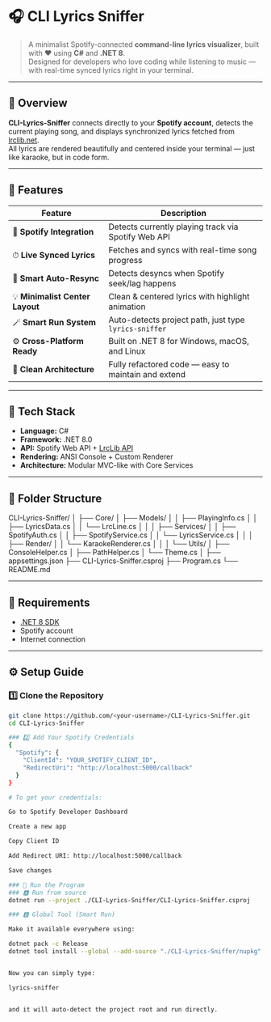 # 🎧 CLI Lyrics Sniffer

> A minimalist Spotify-connected **command-line lyrics visualizer**, built with ❤️ using **C#** and **.NET 8**.  
> Designed for developers who love coding while listening to music — with real-time synced lyrics right in your terminal.

---

## 🧠 Overview

**CLI-Lyrics-Sniffer** connects directly to your **Spotify account**, detects the current playing song, and displays synchronized lyrics fetched from [lrclib.net](https://lrclib.net).  
All lyrics are rendered beautifully and centered inside your terminal — just like karaoke, but in code form.

---

## 🚀 Features

| Feature | Description |
|----------|-------------|
| 🎵 **Spotify Integration** | Detects currently playing track via Spotify Web API |
| ⏱ **Live Synced Lyrics** | Fetches and syncs with real-time song progress |
| 🧠 **Smart Auto-Resync** | Detects desyncs when Spotify seek/lag happens |
| 💡 **Minimalist Center Layout** | Clean & centered lyrics with highlight animation |
| 🪄 **Smart Run System** | Auto-detects project path, just type `lyrics-sniffer` |
| ⚙️ **Cross-Platform Ready** | Built on .NET 8 for Windows, macOS, and Linux |
| 🧩 **Clean Architecture** | Fully refactored code — easy to maintain and extend |

---

## 🧩 Tech Stack

- **Language:** C#
- **Framework:** .NET 8.0
- **API:** Spotify Web API + [LrcLib API](https://lrclib.net)
- **Rendering:** ANSI Console + Custom Renderer
- **Architecture:** Modular MVC-like with Core Services

---

## 📁 Folder Structure

CLI-Lyrics-Sniffer/
│
├── Core/
│ ├── Models/
│ │ ├── PlayingInfo.cs
│ │ ├── LyricsData.cs
│ │ └── LrcLine.cs
│ │
│ ├── Services/
│ │ ├── SpotifyAuth.cs
│ │ ├── SpotifyService.cs
│ │ └── LyricsService.cs
│ │
│ ├── Render/
│ │ └── KaraokeRenderer.cs
│ │
│ └── Utils/
│ ├── ConsoleHelper.cs
│ ├── PathHelper.cs
│ └── Theme.cs
│
├── appsettings.json
├── CLI-Lyrics-Sniffer.csproj
├── Program.cs
└── README.md

---

## 🧰 Requirements

- [.NET 8 SDK](https://dotnet.microsoft.com/download/dotnet/8.0)
- Spotify account
- Internet connection

---

## ⚙️ Setup Guide

### 1️⃣ Clone the Repository
```bash
git clone https://github.com/<your-username>/CLI-Lyrics-Sniffer.git
cd CLI-Lyrics-Sniffer

### 2️⃣ Add Your Spotify Credentials
{
  "Spotify": {
    "ClientId": "YOUR_SPOTIFY_CLIENT_ID",
    "RedirectUri": "http://localhost:5000/callback"
  }
}

# To get your credentials:

Go to Spotify Developer Dashboard

Create a new app

Copy Client ID

Add Redirect URI: http://localhost:5000/callback

Save changes

### 🏃 Run the Program
### 🅰️ Run from source
dotnet run --project ./CLI-Lyrics-Sniffer/CLI-Lyrics-Sniffer.csproj

### 🅱️ Global Tool (Smart Run)

Make it available everywhere using:

dotnet pack -c Release
dotnet tool install --global --add-source "./CLI-Lyrics-Sniffer/nupkg" CliLyricsSniffer


Now you can simply type:

lyrics-sniffer


and it will auto-detect the project root and run directly.
